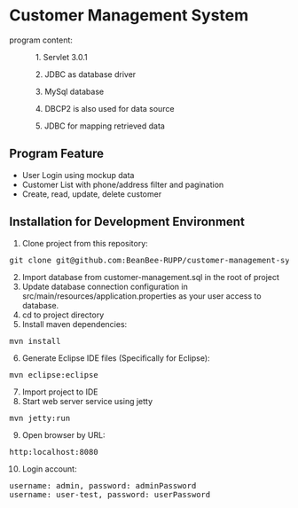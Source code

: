<h1>Customer Management System</h1>
program content:
<ul>
<ol>1. Servlet 3.0.1</ol>
<ol>2. JDBC as database driver</ol>
<ol>3. MySql database</ol>
<ol>4. DBCP2 is also used for data source</ol>
<ol>5. JDBC for mapping retrieved data</ol>
</ul>
<h2>Program Feature</h2>
<ul>
	<li>User Login using mockup data</li>
	<li>Customer List with phone/address filter and pagination</li>
	<li>Create, read, update, delete customer</li>
</ul>

<h2>Installation for Development Environment</h2>


1. Clone project from this repository:
<pre>
git clone git@github.com:BeanBee-RUPP/customer-management-system.git
</pre>

2. Import database from customer-management.sql in the root of project
3. Update database connection configuration in src/main/resources/application.properties as your user access to database.
4. cd to project directory
5. Install maven dependencies:
<pre>
mvn install
</pre>

6. Generate Eclipse IDE files (Specifically for Eclipse):
<pre>
mvn eclipse:eclipse
</pre>

7. Import project to IDE
8. Start web server service using jetty
<pre>
mvn jetty:run
</pre>
9. Open browser by URL:
<pre>
http:localhost:8080
</pre>

10. Login account:
<pre>
username: admin, password: adminPassword
username: user-test, password: userPassword
</pre>


